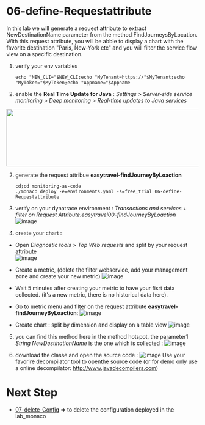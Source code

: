 # 06-define-Requestattribute  

In this lab we will generate a request attribute to extract NewDestinationName parameter from the method  FindJourneysByLocation.  
With this request attribute, you will be abble to display a chart with the favorite destination "Paris, New-York etc" 
and you will filter the service flow view on a specific destination. 
       
1) verify your env variables

       echo "NEW_CLI="$NEW_CLI;echo "MyTenant=https://"$MyTenant;echo "MyToken="$MyToken;echo "Appname="$Appname

2) enable the **Real Time Update for Java** : _Settings > Server-side service monitoring > Deep monitoring  > Real-time updates to Java services_   
 <img src="https://user-images.githubusercontent.com/40337213/116608882-fdb73280-a933-11eb-8c36-e2415ff6293d.png" width="700" height="150">

2) generate the request attribue **easytravel-findJourneyByLoaction**  

       cd;cd monitoring-as-code
       ./monaco deploy -e=environments.yaml -s=free_trial 06-define-Requestattribute
 
3) verify on your dynatrace environment : _Transactions and services + filter on Request Attribute:easytravel00-findJourneyByLoaction_    
![image](https://user-images.githubusercontent.com/40337213/115960474-f1853c80-a511-11eb-8f17-9fd7a03f4712.png)

4) create your chart :
- Open _Diagnostic tools > Top Web requests_ and split by your request attribute   
![image](https://user-images.githubusercontent.com/40337213/115960286-cb12d180-a510-11eb-9c8c-fedc059dc8e9.png)

- Create a metric, (delete the filter webservice, add your management zone and create your new metric) 
![image](https://user-images.githubusercontent.com/40337213/115960254-9d2d8d00-a510-11eb-9eb0-0730c493f500.png)

- Wait 5 minutes after creating your metric to have your fisrt data collected. (it's a new metric, there is no historical data here).  
- Go to metric menu and filter on the request attribute **easytravel-findJourneyByLoaction**: 
![image](https://user-images.githubusercontent.com/40337213/115960736-6016ca00-a513-11eb-80e3-89c52282a245.png)

- Create chart : split by dimension and display on a table view
![image](https://user-images.githubusercontent.com/40337213/115960767-89375a80-a513-11eb-94ab-aad1748df587.png)

5) you can find this method here in the method hotspot, the parameter1 *String NewDestinationName* is the one which is collected :
![image](https://user-images.githubusercontent.com/40337213/115960649-f4346180-a512-11eb-9929-e19a84242b1f.png)

6) download the classe and open the source code  :
![image](https://user-images.githubusercontent.com/40337213/115960550-5d67a500-a512-11eb-90fc-940e200c5107.png)
Use your favorire decompilator tool to openthe source code (or for demo only use a online decompilator: http://www.javadecompilers.com)

# Next Step 
- [07-delete-Config](https://github.com/dynatracelab/monitoring-as-code/tree/main/07-delete-Config) => to delete the configuration deployed in the lab_monaco   
